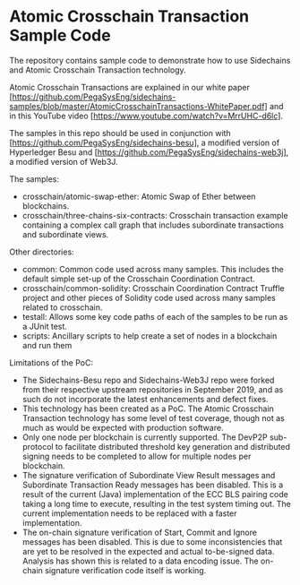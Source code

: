 # Atomic Crosschain Transaction Sample Code
The repository contains sample code to demonstrate how to use Sidechains and 
Atomic Crosschain Transaction technology.

Atomic Crosschain Transactions are explained in our white paper [https://github.com/PegaSysEng/sidechains-samples/blob/master/AtomicCrosschainTransactions-WhitePaper.pdf]
and in this YouTube video [https://www.youtube.com/watch?v=MrrUHC-d6lc].

The samples in this repo should be used in conjunction with 
[https://github.com/PegaSysEng/sidechains-besu], a modified version of Hyperledger Besu
and [https://github.com/PegaSysEng/sidechains-web3j], a modified version of Web3J.

The samples:
- crosschain/atomic-swap-ether: Atomic Swap of Ether between blockchains.
- crosschain/three-chains-six-contracts: Crosschain transaction example containing a 
  complex call graph that includes subordinate transactions and subordinate views.

Other directories:
- common: Common code used across many samples. This includes the default simple set-up
  of the Crosschain Coordination Contract.
- crosschain/common-solidity: Crosschain Coordination Contract Truffle project and other
  pieces of Solidity code used across many samples related to crosschain.
- testall: Allows some key code paths of each of the samples to be run as a JUnit test.
- scripts: Ancillary scripts to help create a set of nodes in a blockchain and run them


Limitations of the PoC: 
- The Sidechains-Besu repo and Sidechains-Web3J repo were forked from their respective upstream
 repositories in September 2019, and as such do not incorporate the latest enhancements and 
 defect fixes.
- This technology has been created as a PoC. The Atomic Crosschain Transaction technology has
 some level of test coverage, though not as much as would be expected with production software.
- Only one node per blockchain is currently supported. The DevP2P sub-protocol to facilitate 
distributed threshold key generation and distributed signing needs to be completed to allow 
for multiple nodes per blockchain.
- The signature verification of Subordinate View Result messages and Subordinate Transaction 
Ready messages has been disabled. This is a result of the current (Java) implementation of the 
ECC BLS pairing code taking a long time to execute, resulting in the test system timing out. 
The current implementation needs to be replaced with a faster implementation.
- The on-chain signature verification of Start, Commit and Ignore messages has 
been disabled. This is due to some inconsistencies that are yet to be resolved 
in the expected and actual to-be-signed data. Analysis has shown this is 
related to a data encoding issue. The on-chain signature verification code itself is working.

